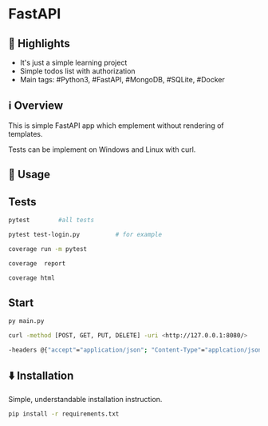 # FastAPI
          
## 🌟 Highlights
- It's just a simple learning project
- Simple todos list with authorization
- Main tags: #Python3, #FastAPI, #MongoDB, #SQLite, #Docker  


## ℹ️ Overview

This is simple FastAPI app which emplement without rendering of templates.

Tests can be implement on Windows and Linux with curl.

## 🚀 Usage
## Tests
```bash
pytest        #all tests

pytest test-login.py          # for example

coverage run -m pytest

coverage  report

coverage html
```

## Start
```bash
py main.py

curl -method [POST, GET, PUT, DELETE] -uri <http://127.0.0.1:8080/>

-headers @{"accept"="application/json"; "Content-Type"="applcation/json"; "Authorization"="Bearer >access-token<"} -body '{"xx":"xx",.....}'
```



## ⬇️ Installation

Simple, understandable installation instruction.

```bash
pip install -r requirements.txt
```

